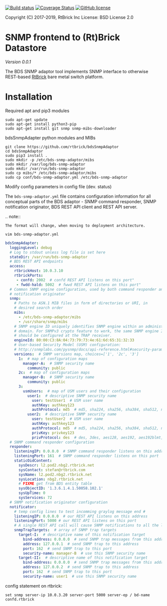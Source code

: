
[![Build status](https://travis-ci.org/rtbrick/bdsSnmpAdaptor.svg?branch=master)](https://travis-ci.org/rtbrick/bdsSnmpAdaptor)
[![Coverage Status](https://img.shields.io/codecov/c/github/rtbrick/bdsSnmpAdaptor.svg)](https://codecov.io/github/rtbrick/bdsSnmpAdaptor)
[![GitHub license](https://img.shields.io/badge/license-BSD-blue.svg)](https://raw.githubusercontent.com/rtbrick/bdsSnmpAdaptor/master/LICENSE.rst)

Copyright (C) 2017-2019, RtBrick Inc
License: BSD License 2.0

# SNMP frontend to (Rt)Brick Datastore

*Version 0.0.1*

The BDS SNMP adaptor tool implements SNMP interface to otherwise REST-based
[RtBrick](https://www.rtbrick.com) bare metal switch platform.

# Installation

Required apt and pip3 modules
```shell
sudo apt-get update
sudo apt-get install python3-pip
sudo apt-get install git snmp snmp-mibs-downloader
```

bdsSnmpAdapter python modules and MIBs
```shell
git clone https://github.com/rtbrick/bdsSnmpAdaptor
cd bdsSnmpAdaptor
sudo pip3 install .
sudo mkdir -p /etc/bds-snmp-adaptor/mibs
sudo mkdir /var/log/bds-snmp-adaptor
sudo mkdir /var/run/bds-snmp-adaptor
sudo cp mibs/* /etc/bds-snmp-adaptor/mibs
sudo cp conf/bds-snmp-adaptor.yml /etc/bds-snmp-adaptor
```

Modify config parameters in config file (dev. status)

The `bds-snmp-adaptor.yml` file contains configuration information for all
conceptual parts of the BDS adaptor - SNMP command responder, SNMP notification
originator, BDS REST API client and REST API server.

.. note::

    The format will change, when moving to deployment architecture.

```shell
vim bds-snmp-adaptor.yml
```
```yaml
bdsSnmpAdapter:
  loggingLevel: debug
  # Log to stdout unless log file is set here
  stateDir: /var/run/bds-snmp-adaptor
  # BDS REST API endpoints
  access:
    rtbrickHost: 10.0.3.10
    rtbrickPorts:
     - confd: 2002  # confd REST API listens on this port"
     - fwdd-hald: 5002  # fwwd REST API listens on this port"
  # Common SNMP engine configuration, used by both command responder and
  # notification originator
  snmp:
    # Paths to ASN.1 MIB files in form of directories or URI, in
    # desired search order
    mibs:
      - /etc/bds-snmp-adaptor/mibs
      - /usr/share/snmp/mibs
    # SNMP engine ID uniquely identifies SNMP engine within an administrative
    # domain. For SNMPv3 crypto feature to work, the same SNMP engine ID value
    # should be configured at the TRAP receiver.
    engineId: 80:00:C3:8A:04:73:79:73:4e:61:6d:65:31:32:33
    # User-based Security Model (USM) configuration:
    # http://snmplabs.com/pysnmp/docs/api-reference.html#security-parameters
    versions:  # SNMP versions map, choices=['1', '2c', '3']
      1:  # map of configuration maps
        manager-A:  # SNMP security name
          community: public
      2c:  # map of configuration maps
        manager-B:  # SNMP security name
          community: public
      3:
        usmUsers:  # map of USM users and their configuration
          user1:  # descriptive SNMP security name
            user: testUser1  # USM user name
            authKey: authkey123
            authProtocol: md5  # md5, sha224, sha256, sha384, sha512, none
          user2:  # descriptive SNMP security name
            user: testUser2  # USM user name
            authKey: authkey123
            authProtocol: md5  # md5, sha224, sha256, sha384, sha512, none
            privKey: privkey123
            privProtocol: des  # des, 3des, aes128, aes192, aes192blmt, aes256, aes256blmt, none
  # SNMP command responder configuration
  responder:
    listeningIP: 0.0.0.0  # SNMP command responder listens on this address
    listeningPort: 161  # SNMP command responder listens on this port
    staticOidContent:
      sysDescr: l2.pod2.nbg2.rtbrick.net
      sysContact: stefan@rtbrick.com
      sysName: l2.pod2.nbg2.rtbrick.net
      sysLocation: nbg2.rtbrick.net
      # FIXME get from BDS entity table
      sysObjectID: '1.3.6.1.4.1.50058.102.1'
      sysUpTime: 0
      sysServices: 72
  # SNMP notification originator configuration
  notificator:
    # temp config lines to test incomming graylog message end #
    listeningIP: 0.0.0.0  # our REST API listens on this address
    listeningPort: 5000 # our REST API listens on this port
    # A single REST API call will cause SNMP notifications to all the listed targets
    snmpTrapTargets:  # array of SNMP trap targets
      target-I:  # descriptive name of this notification target
        bind-address: 0.0.0.0  # send SNMP trap messages from this address
        address: 127.0.0.1  # send SNMP trap to this address
        port: 162  # send SNMP trap to this port
        security-name: manager-B  # use this SNMP security name
      target-II:  # descriptive name of this notification target
        bind-address: 0.0.0.0  # send SNMP trap messages from this address
        address: 127.0.0.2  # send SNMP trap to this address
        port: 162  # send SNMP trap to this port
        security-name: user1  # use this SNMP security name
```
config statement on rtbrick:
```shell
set snmp server-ip 10.0.3.20 server-port 5000 server-ep / bd-name confd.rtbrick
```
